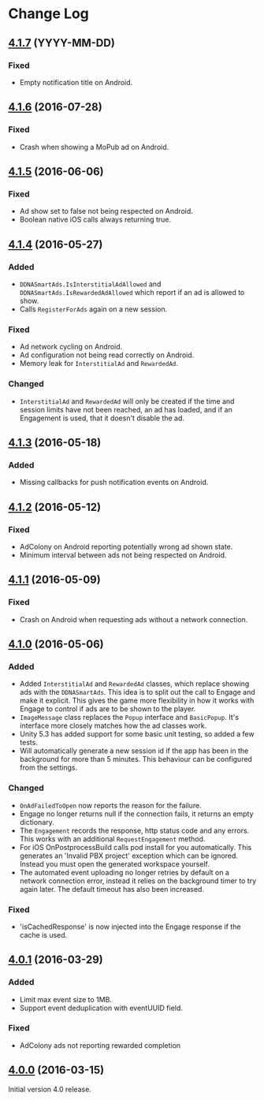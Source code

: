 # Change Log

## [4.1.7](https://github.com/deltaDNA/unity-sdk/releases/tag/4.1.7) (YYYY-MM-DD)
### Fixed
- Empty notification title on Android.

## [4.1.6](https://github.com/deltaDNA/unity-sdk/releases/tag/4.1.6) (2016-07-28)
### Fixed
- Crash when showing a MoPub ad on Android.

## [4.1.5](https://github.com/deltaDNA/unity-sdk/releases/tag/4.1.5) (2016-06-06)
### Fixed
- Ad show set to false not being respected on Android.
- Boolean native iOS calls always returning true.

## [4.1.4](https://github.com/deltaDNA/unity-sdk/releases/tag/4.1.4) (2016-05-27)
### Added
- `DDNASmartAds.IsInterstitialAdAllowed` and `DDNASmartAds.IsRewardedAdAllowed` which report if an ad is allowed to show.
- Calls `RegisterForAds` again on a new session.

### Fixed
- Ad network cycling on Android.
- Ad configuration not being read correctly on Android.
- Memory leak for `InterstitialAd` and `RewardedAd`.

### Changed
- `InterstitialAd` and `RewardedAd` will only be created if the time and session limits have not been reached, an ad has loaded, and if an Engagement is used, that it doesn't disable the ad.

## [4.1.3](https://github.com/deltaDNA/unity-sdk/releases/tag/4.1.3) (2016-05-18)
### Added
- Missing callbacks for push notification events on Android.

## [4.1.2](https://github.com/deltaDNA/unity-sdk/releases/tag/4.1.2) (2016-05-12)
### Fixed
- AdColony on Android reporting potentially wrong ad shown state.
- Minimum interval between ads not being respected on Android.

## [4.1.1](https://github.com/deltaDNA/unity-sdk/releases/tag/4.1.1) (2016-05-09)
### Fixed
- Crash on Android when requesting ads without a network connection.

## [4.1.0](https://github.com/deltaDNA/unity-sdk/releases/tag/4.1.0) (2016-05-06)
### Added
- Added `InterstitialAd` and `RewardedAd` classes, which replace showing ads with the `DDNASmartAds`.  This idea is to split out the call to Engage and make it explicit.  This gives the game more flexibility in how it works with Engage to control if ads are to be shown to the player.
- `ImageMessage` class replaces the `Popup` interface and `BasicPopup`.  It's interface more closely matches how the ad classes work.
- Unity 5.3 has added support for some basic unit testing, so added a few tests.
- Will automatically generate a new session id if the app has been in the background for more than 5 minutes.  This behaviour can be configured from the settings.

### Changed
- `OnAdFailedToOpen` now reports the reason for the failure.
- Engage no longer returns null if the connection fails, it returns an empty dictionary.
- The `Engagement` records the response, http status code and any errors.  This works with an additional `RequestEngagement` method.
- For iOS OnPostprocessBuild calls pod install for you automatically.  This generates an 'Invalid PBX project' exception which can be ignored.  Instead you must open the generated workspace yourself.
- The automated event uploading no longer retries by default on a network connection error, instead it relies on the background timer to try again later. The default timeout has also been increased.

### Fixed
- 'isCachedResponse' is now injected into the Engage response if the cache is used.

## [4.0.1](https://github.com/deltaDNA/unity-sdk/releases/tag/4.0.1) (2016-03-29)
### Added
- Limit max event size to 1MB.
- Support event deduplication with eventUUID field.

### Fixed
- AdColony ads not reporting rewarded completion

## [4.0.0](https://github.com/deltaDNA/unity-sdk/releases/tag/4.0.0) (2016-03-15)
Initial version 4.0 release.
